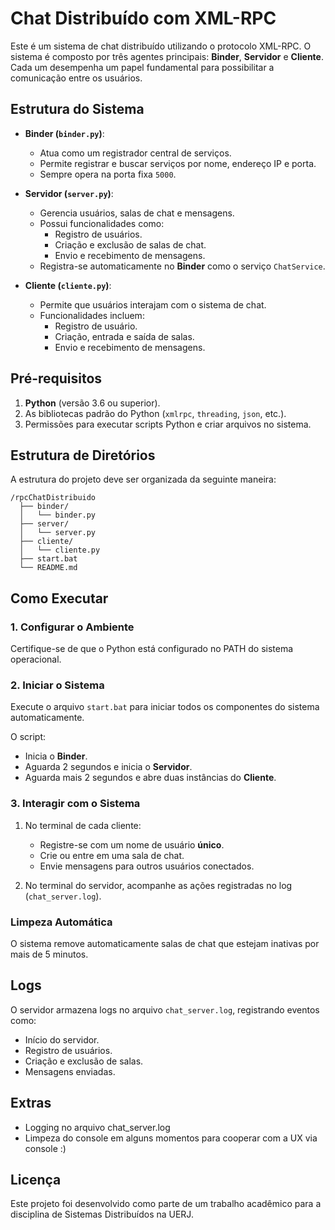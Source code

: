 
# Chat Distribuído com XML-RPC

Este é um sistema de chat distribuído utilizando o protocolo XML-RPC. O sistema é composto por três agentes principais: **Binder**, **Servidor** e **Cliente**. Cada um desempenha um papel fundamental para possibilitar a comunicação entre os usuários.

## Estrutura do Sistema

- **Binder (`binder.py`)**:
  - Atua como um registrador central de serviços.
  - Permite registrar e buscar serviços por nome, endereço IP e porta.
  - Sempre opera na porta fixa `5000`.

- **Servidor (`server.py`)**:
  - Gerencia usuários, salas de chat e mensagens.
  - Possui funcionalidades como:
    - Registro de usuários.
    - Criação e exclusão de salas de chat.
    - Envio e recebimento de mensagens.
  - Registra-se automaticamente no **Binder** como o serviço `ChatService`.

- **Cliente (`cliente.py`)**:
  - Permite que usuários interajam com o sistema de chat.
  - Funcionalidades incluem:
    - Registro de usuário.
    - Criação, entrada e saída de salas.
    - Envio e recebimento de mensagens.

## Pré-requisitos

1. **Python** (versão 3.6 ou superior).
2. As bibliotecas padrão do Python (`xmlrpc`, `threading`, `json`, etc.).
3. Permissões para executar scripts Python e criar arquivos no sistema.

## Estrutura de Diretórios

A estrutura do projeto deve ser organizada da seguinte maneira:

```
/rpcChatDistribuido
  ├── binder/
  │   └── binder.py
  ├── server/
  │   └── server.py
  ├── cliente/
  │   └── cliente.py
  ├── start.bat
  └── README.md
```

## Como Executar

### 1. Configurar o Ambiente

Certifique-se de que o Python está configurado no PATH do sistema operacional.

### 2. Iniciar o Sistema

Execute o arquivo `start.bat` para iniciar todos os componentes do sistema automaticamente.

O script:
- Inicia o **Binder**.
- Aguarda 2 segundos e inicia o **Servidor**.
- Aguarda mais 2 segundos e abre duas instâncias do **Cliente**.

### 3. Interagir com o Sistema

1. No terminal de cada cliente:
   - Registre-se com um nome de usuário **único**.
   - Crie ou entre em uma sala de chat.
   - Envie mensagens para outros usuários conectados.

2. No terminal do servidor, acompanhe as ações registradas no log (`chat_server.log`).

### Limpeza Automática

O sistema remove automaticamente salas de chat que estejam inativas por mais de 5 minutos.

## Logs

O servidor armazena logs no arquivo `chat_server.log`, registrando eventos como:
- Início do servidor.
- Registro de usuários.
- Criação e exclusão de salas.
- Mensagens enviadas.

## Extras

- Logging no arquivo chat_server.log
- Limpeza do console em alguns momentos para cooperar com a UX via console :)

## Licença

Este projeto foi desenvolvido como parte de um trabalho acadêmico para a disciplina de Sistemas Distribuídos na UERJ.
